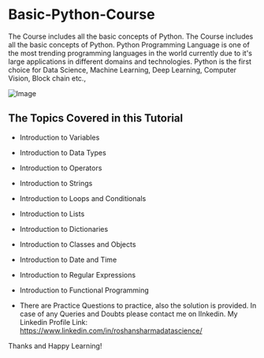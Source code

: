 # Basic-Python-Course
The Course includes all the basic concepts of Python.
The Course includes all the basic concepts of Python. Python Programming Language is one of the most trending programming languages in the world currently due to it's large applications in different domains and technologies. Python is the first choice for Data Science, Machine Learning, Deep Learning, Computer Vision, Block chain etc.,

![Image](https://encrypted-tbn0.gstatic.com/images?q=tbn%3AANd9GcQmTYrhvIjvLCyJlnFADG5GX99JX_KJqUa9yseQr2MsZQawxMcn&usqp=CAU)

## The Topics Covered in this Tutorial

* Introduction to Variables
* Introduction to Data Types
* Introduction to Operators
* Introduction to Strings
* Introduction to Loops and Conditionals
* Introduction to Lists
* Introduction to Dictionaries
* Introduction to Classes and Objects
* Introduction to Date and Time
* Introduction to Regular Expressions
* Introduction to Functional Programming

* There are Practice Questions to practice, also the solution is provided.
In case of any Queries and Doubts please contact me on lInkedin.
My Linkedin Profile Link: https://www.linkedin.com/in/roshansharmadatascience/

Thanks and Happy Learning!
